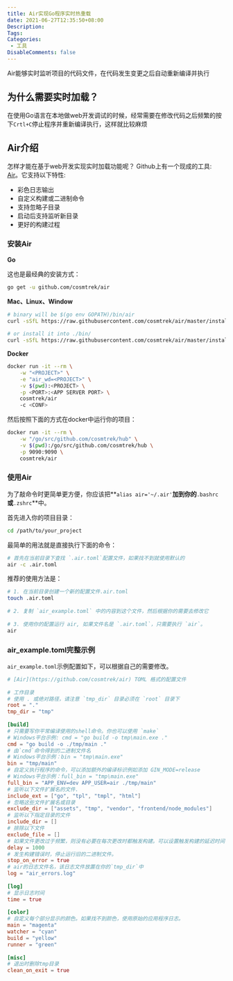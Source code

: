 ```yaml
---
title: Air实现Go程序实时热重载
date: 2021-06-27T12:35:50+08:00
Description:
Tags: 
Categories:
 - 工具
DisableComments: false
---
```


Air能够实时监听项目的代码文件，在代码发生变更之后自动重新编译并执行

## 为什么需要实时加载？

在使用Go语言在本地做web开发调试的时候，经常需要在修改代码之后频繁的按下`Crtl+C`停止程序并重新编译执行，这样就比较麻烦

## Air介绍

怎样才能在基于web开发实现实时加载功能呢？
Github上有一个现成的工具: [Air](https://github.com/cosmtrek/air)。它支持以下特性:

- 彩色日志输出
- 自定义构建或二进制命令
- 支持忽略子目录
- 启动后支持监听新目录
- 更好的构建过程

### 安装Air

**Go**

这也是最经典的安装方式：

```bash
go get -u github.com/cosmtrek/air
```

**Mac、Linux、Window**

```bash
# binary will be $(go env GOPATH)/bin/air
curl -sSfL https://raw.githubusercontent.com/cosmtrek/air/master/install.sh | sh -s -- -b $(go env GOPATH)/bin
 
# or install it into ./bin/
curl -sSfL https://raw.githubusercontent.com/cosmtrek/air/master/install.sh | sh -s
```

**Docker**

```bash
docker run -it --rm \
    -w "<PROJECT>" \
    -e "air_wd=<PROJECT>" \
    -v $(pwd):<PROJECT> \
    -p <PORT>:<APP SERVER PORT> \
    cosmtrek/air
    -c <CONF>
```

然后按照下面的方式在docker中运行你的项目：

```bash
docker run -it --rm \
    -w "/go/src/github.com/cosmtrek/hub" \
    -v $(pwd):/go/src/github.com/cosmtrek/hub \
    -p 9090:9090 \
    cosmtrek/air
```

### 使用Air

为了敲命令时更简单更方便，你应该把**`alias air='~/.air'`**加到你的**`.bashrc`**或**`.zshrc`**中。

首先进入你的项目目录：

```bash
cd /path/to/your_project
```

最简单的用法就是直接执行下面的命令：

```bash
# 首先在当前目录下查找 `.air.toml`配置文件，如果找不到就使用默认的
air -c .air.toml
```

推荐的使用方法是：

```bash
# 1. 在当前目录创建一个新的配置文件.air.toml
touch .air.toml
 
# 2. 复制 `air_example.toml` 中的内容到这个文件，然后根据你的需要去修改它
 
# 3. 使用你的配置运行 air, 如果文件名是 `.air.toml`，只需要执行 `air`。
air
```

### air_example.toml完整示例

`air_example.toml`示例配置如下，可以根据自己的需要修改。

```toml
# [Air](https://github.com/cosmtrek/air) TOML 格式的配置文件
 
# 工作目录
# 使用 . 或绝对路径，请注意 `tmp_dir` 目录必须在 `root` 目录下
root = "."
tmp_dir = "tmp"
 
[build]
# 只需要写你平常编译使用的shell命令。你也可以使用 `make`
# Windows平台示例: cmd = "go build -o tmp\main.exe ."
cmd = "go build -o ./tmp/main ."
# 由`cmd`命令得到的二进制文件名
# Windows平台示例：bin = "tmp\main.exe"
bin = "tmp/main"
# 自定义执行程序的命令，可以添加额外的编译标识例如添加 GIN_MODE=release
# Windows平台示例：full_bin = "tmp\main.exe"
full_bin = "APP_ENV=dev APP_USER=air ./tmp/main"
# 监听以下文件扩展名的文件.
include_ext = ["go", "tpl", "tmpl", "html"]
# 忽略这些文件扩展名或目录
exclude_dir = ["assets", "tmp", "vendor", "frontend/node_modules"]
# 监听以下指定目录的文件
include_dir = []
# 排除以下文件
exclude_file = []
# 如果文件更改过于频繁，则没有必要在每次更改时都触发构建。可以设置触发构建的延迟时间 单位: ms
delay = 1000
# 发生构建错误时，停止运行旧的二进制文件。
stop_on_error = true
# air的日志文件名，该日志文件放置在你的`tmp_dir`中
log = "air_errors.log"
 
[log]
# 显示日志时间
time = true
 
[color]
# 自定义每个部分显示的颜色。如果找不到颜色，使用原始的应用程序日志。
main = "magenta"
watcher = "cyan"
build = "yellow"
runner = "green"
 
[misc]
# 退出时删除tmp目录
clean_on_exit = true
```